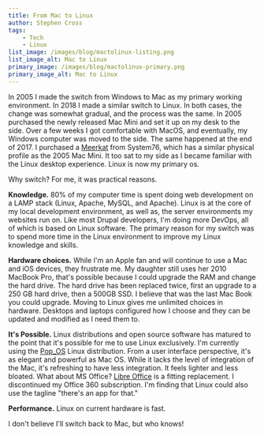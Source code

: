 ```yaml
---
title: From Mac to Linux
author: Stephen Cross
tags:
    - Tech 
    - Linux
list_image: /images/blog/mactolinux-listing.png
list_image_alt: Mac to Linux   
primary_image: /images/blog/mactolinux-primary.png
primary_image_alt: Mac to Linux 
---
```

In 2005 I made the switch from Windows to Mac as my primary working environment.  In 2018 I made a similar switch to Linux.    In both cases, the change was somewhat gradual, and the process was the same.  In 2005  purchased the newly released Mac Mini and set it up on my desk to the side.  Over a few weeks I got comfortable with MacOS, and eventually, my Windows computer was moved to the side.  The same happened at the end of 2017.  I purchased a [Meerkat](https://system76.com/desktops/meerkat) from System76, which has a similar physical profile as the 2005 Mac Mini.    It too sat to my side as I became familiar with the Linux desktop experience.  Linux is now my primary os.

Why switch?  For me, it was practical reasons.

**Knowledge.**   80% of my computer time is spent doing web development on a LAMP stack (Linux, Apache, MySQL, and Apache).   Linux is at the core of my local development environment, as well as, the server environments my websites run on.  Like most Drupal developers, I'm doing more DevOps, all of which is based on Linux software.   The primary reason for my switch was to spend more time in the Linux environment to improve my Linux knowledge and skills.

**Hardware choices.**  While I'm an Apple fan and will continue to use a Mac and iOS devices, they frustrate me.   My daughter still uses her 2010 MacBook Pro, that's possible because I could upgrade the RAM and change the hard drive.   The hard drive has been replaced twice, first an upgrade to a 250 GB hard drive, then a 500GB SSD.  I believe that was the last Mac Book you could upgrade.   Moving to Linux gives me unlimited choices in hardware.  Desktops and laptops configured how I choose and they can be updated and modified as I need them to.

**It's Possible.**   Linux distributions and open source software has matured to the point that it's possible for me to use Linux exclusively.   I'm currently using the [Pop_OS](https://system76.com/pop) Linux distribution.  From a user interface perspective, it's as elegant and powerful as Mac OS.  While it lacks the level of integration of the Mac, it's refreshing to have less integration.   It feels lighter and less bloated.    What about MS Office?  [Libre Office](https://www.libreoffice.org/) is a fitting replacement.   I discontinued my Office 360 subscription.   I'm finding that Linux could also use the tagline "there's an app for that." 

**Performance.**   Linux on current hardware is fast. 


I don't believe I'll switch back to Mac, but who knows! 

